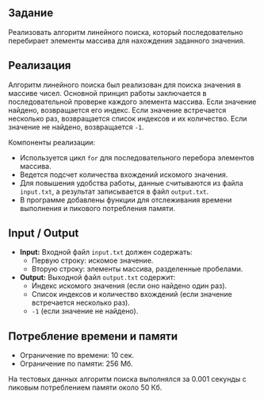 ## Задание

Реализовать алгоритм линейного поиска, который последовательно перебирает элементы массива для нахождения заданного значения.

## Реализация

Алгоритм линейного поиска был реализован для поиска значения в массиве чисел. Основной принцип работы заключается в последовательной проверке каждого элемента массива. Если значение найдено, возвращается его индекс. Если значение встречается несколько раз, возвращается список индексов и их количество. Если значение не найдено, возвращается `-1`.

Компоненты реализации:

- Используется цикл `for` для последовательного перебора элементов массива.
- Ведется подсчет количества вхождений искомого значения.
- Для повышения удобства работы, данные считываются из файла `input.txt`, а результат записывается в файл `output.txt`.
- В программе добавлены функции для отслеживания времени выполнения и пикового потребления памяти.

## Input / Output

- **Input:** Входной файл `input.txt` должен содержать:
  - Первую строку: искомое значение.
  - Вторую строку: элементы массива, разделенные пробелами.
- **Output:** Выходной файл `output.txt` содержит:
  - Индекс искомого значения (если оно найдено один раз).
  - Список индексов и количество вхождений (если значение встречается несколько раз).
  - `-1` (если значение не найдено).

## Потребление времени и памяти

- Ограничение по времени: 10 сек.
- Ограничение по памяти: 256 Мб.

На тестовых данных алгоритм поиска выполнялся за 0.001 секунды с пиковым потреблением памяти около 50 Кб.
